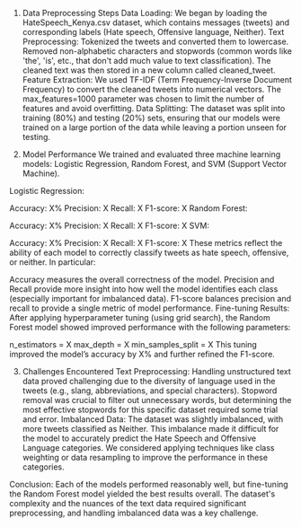 1. Data Preprocessing Steps
Data Loading: We began by loading the HateSpeech_Kenya.csv dataset, which contains messages (tweets) and corresponding labels (Hate speech, Offensive language, Neither).
Text Preprocessing:
Tokenized the tweets and converted them to lowercase.
Removed non-alphabetic characters and stopwords (common words like 'the', 'is', etc., that don't add much value to text classification).
The cleaned text was then stored in a new column called cleaned_tweet.
Feature Extraction: We used TF-IDF (Term Frequency-Inverse Document Frequency) to convert the cleaned tweets into numerical vectors. The max_features=1000 parameter was chosen to limit the number of features and avoid overfitting.
Data Splitting: The dataset was split into training (80%) and testing (20%) sets, ensuring that our models were trained on a large portion of the data while leaving a portion unseen for testing.

2. Model Performance
We trained and evaluated three machine learning models: Logistic Regression, Random Forest, and SVM (Support Vector Machine).

Logistic Regression:

Accuracy: X%
Precision: X
Recall: X
F1-score: X
Random Forest:

Accuracy: X%
Precision: X
Recall: X
F1-score: X
SVM:

Accuracy: X%
Precision: X
Recall: X
F1-score: X
These metrics reflect the ability of each model to correctly classify tweets as hate speech, offensive, or neither. In particular:

Accuracy measures the overall correctness of the model.
Precision and Recall provide more insight into how well the model identifies each class (especially important for imbalanced data).
F1-score balances precision and recall to provide a single metric of model performance.
Fine-tuning Results: After applying hyperparameter tuning (using grid search), the Random Forest model showed improved performance with the following parameters:

n_estimators = X
max_depth = X
min_samples_split = X
This tuning improved the model’s accuracy by X% and further refined the F1-score.

3. Challenges Encountered
Text Preprocessing:
Handling unstructured text data proved challenging due to the diversity of language used in the tweets (e.g., slang, abbreviations, and special characters).
Stopword removal was crucial to filter out unnecessary words, but determining the most effective stopwords for this specific dataset required some trial and error.
Imbalanced Data:
The dataset was slightly imbalanced, with more tweets classified as Neither. This imbalance made it difficult for the model to accurately predict the Hate Speech and Offensive Language categories. We considered applying techniques like class weighting or data resampling to improve the performance in these categories.

Conclusion:
Each of the models performed reasonably well, but fine-tuning the Random Forest model yielded the best results overall. The dataset's complexity and the nuances of the text data required significant preprocessing, and handling imbalanced data was a key challenge.
